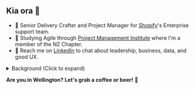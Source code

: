 ## Kia ora 👋 

- 💼 Senior Delivery Crafter and Project Manager for [Shopify](https://github.com/shopify)'s Enterprise support team.
- 🌱 Studying Agile through [Project Management Institute](https://www.pmi.org/) where I'm a member of the NZ Chapter.
- 💬 Reach me on [LinkedIn](https://linkedin.com/in/adamthomsonnz) to chat about leadership, business, data, and good UX.

<details>
<summary>Background (Click to expand)</summary>
I've been with Shopify.com since 2019, predominantly in leadership roles, where I'm proud to help our teams do their best work. 🚀<br />
<br />
I started freelancing in web development and graphic design at a young age, transitioning to managing a legendary 40yo radio station in my late twenties, which I helped to revitalise. I've worked extensively in marketing, web development, and IT systems administration, serving a range of clients including businesses, charities, and government entities.<br />
<br />
Experienced public speaker and community organiser - I've spent over a decade as a radio announcer and interviewer, planned and emceed conferences and festivals, run meetup groups, and more recently held classes as one of New Zealand's very few certified chocolate tasters.<br />
<br />
I'm an experienced technical lead. I care about good design and seamless experiences, feedback and informed decision making, first principles thinking, fearless innovation, and inspirational leadership. I believe that my diverse experiences enhance my adaptability and foresight in professional settings, making me a valuable problem solver.
</details>

**Are you in Wellington? Let's grab a coffee or beer!** 🍻


<!--
**adamthomson/adamthomson** is a ✨ _special_ ✨ repository because its `README.md` (this file) appears on your GitHub profile.

Here are some ideas to get you started:
- 👯 I’m looking to collaborate on ...
- 🤔 I’m looking for help with ...

-->

